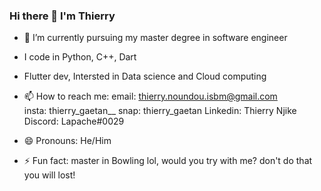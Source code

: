 ### Hi there 👋 I'm Thierry

<!--
**Thierrynjike/ThierryNjike** is a ✨ _special_ ✨ repository because its `README.md` (this file) appears on your GitHub profile.

Here are some ideas to get you started:
-->

- 🌱 I’m currently pursuing my master degree in software engineer
- I code in Python, C++, Dart
- Flutter dev, Intersted in Data science and Cloud computing

- 📫 How to reach me: 
  email: thierry.noundou.isbm@gmail.com <br>
  insta: thierry_gaetan__
  snap: thierry_gaetan
  Linkedin: Thierry Njike
  Discord: Lapache#0029
- 😄 Pronouns: He/Him

- ⚡ Fun fact: master in Bowling lol, would you try with me? don't do that you will lost!

